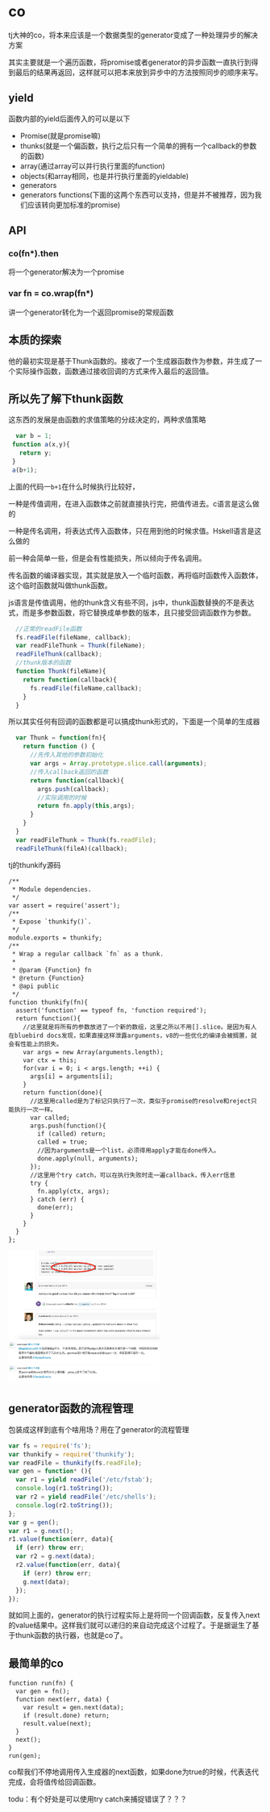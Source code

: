 # co
tj大神的co，将本来应该是一个数据类型的generator变成了一种处理异步的解决方案

其实主要就是一个遍历函数，将promise或者generator的异步函数一直执行到得到最后的结果再返回，这样就可以把本来放到异步中的方法按照同步的顺序来写。

## yield
函数内部的yield后面传入的可以是以下

- Promise(就是promise嘛)
- thunks(就是一个偏函数，执行之后只有一个简单的拥有一个callback的参数的函数)
- array(通过array可以并行执行里面的function)
- objects(和array相同，也是并行执行里面的yieldable)
- generators
- generators functions(下面的这两个东西可以支持，但是并不被推荐，因为我们应该转向更加标准的promise)

## API
### co(fn*).then
将一个generator解决为一个promise

### var fn = co.wrap(fn*)
讲一个generator转化为一个返回promise的常规函数

## 本质的探索
他的最初实现是基于Thunk函数的。接收了一个生成器函数作为参数，并生成了一个实际操作函数，函数通过接收回调的方式来传入最后的返回值。

## 所以先了解下thunk函数
这东西的发展是由函数的求值策略的分歧决定的，两种求值策略

```javascript
  var b = 1;
 function a(x,y){
   return y;
 }
 a(b+1);
```

上面的代码一`b+1`在什么时候执行比较好，

一种是传值调用，在进入函数体之前就直接执行完，把值传进去。c语言是这么做的

一种是传名调用，将表达式传入函数体，只在用到他的时候求值。Hskell语言是这么做的

前一种会简单一些，但是会有性能损失，所以倾向于传名调用。

传名函数的编译器实现，其实就是放入一个临时函数，再将临时函数传入函数体，这个临时函数就叫做thunk函数。

js语言是传值调用，他的thunk含义有些不同，js中，thunk函数替换的不是表达式，而是多参数函数，将它替换成单参数的版本，且只接受回调函数作为参数。

```javascript
  //正常的readFile函数
  fs.readFile(fileName, callback);
  var readFileThunk = Thunk(fileName);
  readFileThunk(callback);
  //thunk版本的函数
  function Thunk(fileName){
    return function(callback){
      fs.readFile(fileName,callback);
    }
  }
```

所以其实任何有回调的函数都是可以搞成thunk形式的，下面是一个简单的生成器

```javascript
  var Thunk = function(fn){
    return function () {
      //先传入其他的参数初始化
      var args = Array.prototype.slice.call(arguments);
      //传入callback返回的函数
      return function(callback){
        args.push(callback);
        //实际调用的时候
        return fn.apply(this,args);
      }
    }
  }
  var readFileThunk = Thunk(fs.readFile);
  readFileThunk(fileA)(callback);
```

tj的thunkify源码
```javascipt
/**
 * Module dependencies.
 */
var assert = require('assert');
/**
 * Expose `thunkify()`.
 */
module.exports = thunkify;
/**
 * Wrap a regular callback `fn` as a thunk.
 *
 * @param {Function} fn
 * @return {Function}
 * @api public
 */
function thunkify(fn){
  assert('function' == typeof fn, 'function required');
  return function(){
    //这里就是将所有的参数放进了一个新的数组，这里之所以不用[].slice。是因为有人在bluebird docs发现，如果直接这样泄露arguments，v8的一些优化的编译会被搁置，就会有性能上的损失。
    var args = new Array(arguments.length);
    var ctx = this;
    for(var i = 0; i < args.length; ++i) {
      args[i] = arguments[i];
    }
    return function(done){
      //这里用called是为了标记只执行了一次，类似于promise的resolve和reject只能执行一次一样。
      var called;
      args.push(function(){
        if (called) return;
        called = true;
        //因为arguments是一个list，必须得用apply才能在done传入。
        done.apply(null, arguments);
      });
      //这里用个try catch，可以在执行失败时走一遍callback，传入err信息
      try {
        fn.apply(ctx, args);
      } catch (err) {
        done(err);
      }
    }
  }
};
```

<img alt="不用slice处理arguments" width='300px' src="pics//pic1.png" />

<img alt="为了使回调函数只执行一次" width='300px' src="pics//pic2.png" />

## generator函数的流程管理
包装成这样到底有个啥用场？用在了generator的流程管理

```javascript
var fs = require('fs');
var thunkify = require('thunkify');
var readFile = thunkify(fs.readFile);
var gen = function* (){
  var r1 = yield readFile('/etc/fstab');
  console.log(r1.toString());
  var r2 = yield readFile('/etc/shells');
  console.log(r2.toString());
};
var g = gen();
var r1 = g.next();
r1.value(function(err, data){
  if (err) throw err;
  var r2 = g.next(data);
  r2.value(function(err, data){
    if (err) throw err;
    g.next(data);
  });
});
```

就如同上面的，generator的执行过程实际上是将同一个回调函数，反复传入next的value结果中。这样我们就可以递归的来自动完成这个过程了。于是据诞生了基于thunk函数的执行器，也就是co了。

## 最简单的co
```javascipt
function run(fn) {
  var gen = fn();
  function next(err, data) {
    var result = gen.next(data);
    if (result.done) return;
    result.value(next);
  }
  next();
}
run(gen);
```



co帮我们不停地调用传入生成器的next函数，如果done为true的时候，代表迭代完成，会将值传给回调函数。



todu：有个好处是可以使用try catch来捕捉错误了？？？
